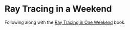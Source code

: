 # Ray Tracing in a Weekend

Following along with the [Ray Tracing in One Weekend](https://raytracing.github.io/books/RayTracingInOneWeekend.html) book.
